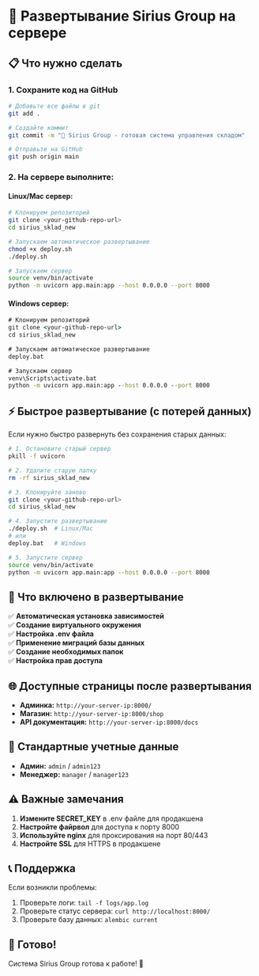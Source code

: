 # 🚀 Развертывание Sirius Group на сервере

## 📋 Что нужно сделать

### 1. Сохраните код на GitHub
```bash
# Добавьте все файлы в git
git add .

# Создайте коммит
git commit -m "🚀 Sirius Group - готовая система управления складом"

# Отправьте на GitHub
git push origin main
```

### 2. На сервере выполните:

#### Linux/Mac сервер:
```bash
# Клонируем репозиторий
git clone <your-github-repo-url>
cd sirius_sklad_new

# Запускаем автоматическое развертывание
chmod +x deploy.sh
./deploy.sh

# Запускаем сервер
source venv/bin/activate
python -m uvicorn app.main:app --host 0.0.0.0 --port 8000
```

#### Windows сервер:
```cmd
# Клонируем репозиторий
git clone <your-github-repo-url>
cd sirius_sklad_new

# Запускаем автоматическое развертывание
deploy.bat

# Запускаем сервер
venv\Scripts\activate.bat
python -m uvicorn app.main:app --host 0.0.0.0 --port 8000
```

## ⚡ Быстрое развертывание (с потерей данных)

Если нужно быстро развернуть без сохранения старых данных:

```bash
# 1. Остановите старый сервер
pkill -f uvicorn

# 2. Удалите старую папку
rm -rf sirius_sklad_new

# 3. Клонируйте заново
git clone <your-github-repo-url>
cd sirius_sklad_new

# 4. Запустите развертывание
./deploy.sh  # Linux/Mac
# или
deploy.bat   # Windows

# 5. Запустите сервер
source venv/bin/activate
python -m uvicorn app.main:app --host 0.0.0.0 --port 8000
```

## 🔧 Что включено в развертывание

✅ **Автоматическая установка зависимостей**  
✅ **Создание виртуального окружения**  
✅ **Настройка .env файла**  
✅ **Применение миграций базы данных**  
✅ **Создание необходимых папок**  
✅ **Настройка прав доступа**  

## 🌐 Доступные страницы после развертывания

- **Админка:** `http://your-server-ip:8000/`
- **Магазин:** `http://your-server-ip:8000/shop`
- **API документация:** `http://your-server-ip:8000/docs`

## 🔐 Стандартные учетные данные

- **Админ:** `admin` / `admin123`
- **Менеджер:** `manager` / `manager123`

## ⚠️ Важные замечания

1. **Измените SECRET_KEY** в .env файле для продакшена
2. **Настройте файрвол** для доступа к порту 8000
3. **Используйте nginx** для проксирования на порт 80/443
4. **Настройте SSL** для HTTPS в продакшене

## 📞 Поддержка

Если возникли проблемы:
1. Проверьте логи: `tail -f logs/app.log`
2. Проверьте статус сервера: `curl http://localhost:8000/`
3. Проверьте базу данных: `alembic current`

## 🎉 Готово!

Система Sirius Group готова к работе! 🚀
